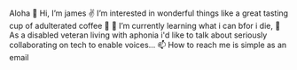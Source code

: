 Aloha 🤙 Hi, I’m james ✌ 
I’m interested in wonderful things like a great tasting cup of adulterated coffee 👀 
🌱 I’m currently learning what i can bfor i die, 
💞️ As a disabled veteran living with aphonia i'd like to talk about seriously collaborating on tech to enable voices...
 📫 How to reach me is simple as an email 

<!---
jamesbzgit/jamesbzgit is a ✨ special ✨ repository because its `README.md` (this file) appears on your GitHub profile.
You can click the Preview link to take a look at your changes.
--->
